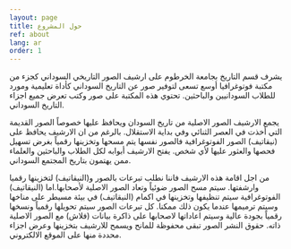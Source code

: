 ```yaml
---
layout: page
title: حول المشروع
ref: about
lang: ar
order: 1
---
```


يشرف قسم التاريخ بجامعة الخرطوم على ارشيف الصور التاريخي السوداني كجزء من مكتبة فوتوغرافيا أوسع تسعى لتوفير صور عن التاريخ السوداني كأداة تعليمية ومورد للطلاب السودانيين والباحثين. تحتوي هذه المكتبة على صور وكتب تعرض جميع اجزاء التاريخ السوداني.

يجمع الارشيف الصور الاصلية من تاريخ السودان ويحافظ عليها خصوصاً الصور القديمة التي أخذت في العصر الثنائي وفي بداية الاستقلال. بالرغم من ان الارشيف يحافظ على (نيقاتيف) الصور الفوتوغرافية فالصور نفسها يتم مسحها وتخزينها رقمياً بغرض تسهيل فحصها والعثور عليها لأي شخص. يفتح الارشيف أبوابه لكل الطلاب والباحثين والعلماء ممن يهتمون بتاريخ المجتمع السوداني.

من اجل اقامة هذه الارشيف فاننا نطلب تبرعات بالصور و(النيقاتيف) لتخزينها رقميا وارشفتها. سيتم  مسح الصور ضوئياً وتعاد الصور الاصلية لأصحابها.اما (النيقاتيف) الفوتوغرافية سيتم تنظيفها وتخزينها في اكمام (النيقاتيف) في بيئة مسيطر على مناخها وسيتم ترميمها عندما يكون ذلك ممكنا. كل تبرعات الصور سيتم تحويلها رقمياً ونسخها رقمياً بجودة عالية وسيتم اعاداتها لاصحابها على ذاكرة بيانات (فلاش) مع الصور الاصلية ذاته. حقوق النشر الصور تبقى محفوظة للمانح  ويسمح للارشيف بتخزينها وعرض اجزاء محددة منها على الموقع الالكتروني.
